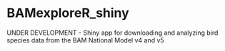 # BAMexploreR_shiny
UNDER DEVELOPMENT - Shiny app for downloading and analyzing bird species data from the BAM National Model v4 and v5
